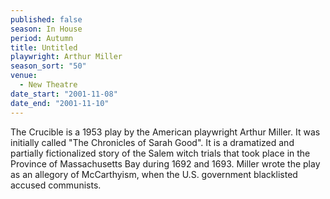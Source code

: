 ```yaml
---
published: false
season: In House
period: Autumn
title: Untitled
playwright: Arthur Miller
season_sort: "50"
venue: 
  - New Theatre
date_start: "2001-11-08"
date_end: "2001-11-10"
---
```



The Crucible is a 1953 play by the American playwright Arthur Miller. It was initially called "The Chronicles of Sarah Good". It is a dramatized and partially fictionalized story of the Salem witch trials that took place in the Province of Massachusetts Bay during 1692 and 1693. Miller wrote the play as an allegory of McCarthyism, when the U.S. government blacklisted accused communists.


